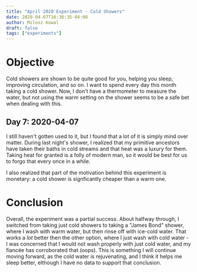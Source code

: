 ```yaml
---
title: "April 2020 Experiment - Cold Showers"
date: 2020-04-07T16:36:35-04:00
author: Milosz Kowal
draft: false
tags: ["experiments"]
---
```


# Objective

Cold showers are shown to be quite good for you, helping you sleep, improving circulation, and so on. I want to spend every day this month taking a cold shower. Now, I don't have a thermometer to measure the water, but not using the warm setting on the shower
seems to be a safe bet when dealing with this.

## Day 7: 2020-04-07

I still haven't gotten used to it, but I found that a lot of it is simply mind over matter. During last night's shower, I realized that my primitive ancestors have taken their baths in cold streams and that heat was a luxury for them. Taking heat for granted is a
folly of modern man, so it would be best for us to forgo that every once in a while.

I also realized that part of the motivation behind this experiment is monetary: a cold shower is signficantly cheaper than a warm one.

# Conclusion

Overall, the experiment was a partial success. About halfway through, I switched from taking just cold showers to taking a "James Bond" shower, where I wash with warm water, but then rinse off with ice-cold water. That works a _lot_ better then the other option, where I just wash with cold water - I was concerned that I would not wash properly with just cold water, and my fiancée has corroborated that (oops). This is something I will continue moving forward, as the cold water is rejuvenating, and I think it helps me sleep better, elthough I have no data to support that conclusion.
